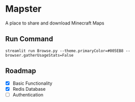 # Mapster
A place to share and download Minecraft Maps

## Run Command

`streamlit run Browse.py --theme.primaryColor=#005EB8 --browser.gatherUsageStats=False`


## Roadmap

- [x] Basic Functionality
- [x] Redis Database
- [ ] Authentication